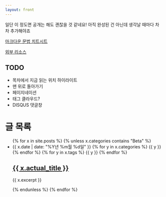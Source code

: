 ```yaml
---
layout: front
---
```


일단 이 정도면 공개는 해도 괜찮을 것 같네요! 아직 완성된 건 아닌데 생각날 때마다 차차 추가해야죠

[마크다운 문법 치트시트](/syntax)

[외부 리소스](/thirdparty-license)

## TODO

* 목차에서 지금 읽는 위치 하이라이트
* 맨 위로 돌아가기
* 페이지네이션
* 태그 클라우드?
* DISQUS 댓글창

# 글 목록

<ul id="post-list">
	{% for x in site.posts %}
		{% unless x.categories contains "Beta" %}
		<li>
			<span class="metadata">
				<span class="date">{{ x.date | date: "%Y년 %m월 %d일" }}</span>
				{% for y in x.categories %}
					<span class="category">{{ y }}</span>
				{% endfor %}
				{% for y in x.tags %}
					<span class="tag">{{ y }}</span>
				{% endfor %}
			</span>
			<h2><a href="{{ x.url }}">{{ x.actual_title }}</a></h2>
			<p>
				{{ x.excerpt }}
			</p>
		</li>
		{% endunless %}
	{% endfor %}
</ul>
